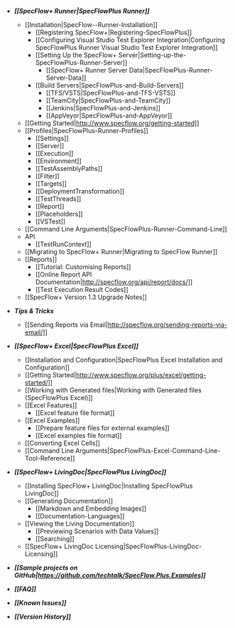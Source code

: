 * ***[[SpecFlow+ Runner|SpecFlowPlus Runner]]***
    * [[Installation|SpecFlow--Runner-Installation]]
        * [[Registering SpecFlow+|Registering-SpecFlowPlus]]   
        * [[Configuring Visual Studio Test Explorer Integration|Configuring SpecFlowPlus Runner Visual Studio Test Explorer Integration]]
        * [[Setting Up the SpecFlow+ Server|Setting-up-the-SpecFlowPlus-Runner-Server]]
          * [[SpecFlow+ Runner Server Data|SpecFlowPlus-Runner-Server-Data]]
        * [[Build Servers|SpecFlowPlus-and-Build-Servers]]
          * [[TFS/VSTS|SpecFlowPlus-and-TFS-VSTS]]
          * [[TeamCity|SpecFlowPlus-and-TeamCity]]
          * [[Jenkins|SpecFlowPlus-and-Jenkins]]
          * [[AppVeyor|SpecFlowPlus-and-AppVeyor]]
    * [[Getting Started|http://www.specflow.org/getting-started]]
    * [[Profiles|SpecFlowPlus-Runner-Profiles]]
      * [[Settings]]
      * [[Server]]
      * [[Execution]]
      * [[Environment]]
      * [[TestAssemblyPaths]]
      * [[Filter]]
      * [[Targets]]
      * [[DeploymentTransformation]]
      * [[TestThreads]]
      * [[Report]]
      * [[Placeholders]]
      * [[VSTest]]
    * [[Command Line Arguments|SpecFlowPlus-Runner-Command-Line]]
    * API
      * [[TestRunContext]]
    * [[Migrating to SpecFlow+ Runner|Migrating to SpecFlow Runner]]
    * [[Reports]]
      * [[Tutorial: Customising Reports]]
      * [[Online Report API Documentation|http://specflow.org/api/report/docs/]]
      * [[Test Execution Result Codes]]
    * [[SpecFlow+ Version 1.3 Upgrade Notes]]  
* ***Tips & Tricks***
  * [[Sending Reports via Email|http://specflow.org/sending-reports-via-email/]]

* ***[[SpecFlow+ Excel|SpecFlowPlus Excel]]***
    * [[Installation and Configuration|SpecFlowPlus Excel Installation and Configuration]]
    * [[Getting Started|http://www.specflow.org/plus/excel/getting-started/]]
    * [[Working with Generated files|Working with Generated files (SpecFlowPlus Excel)]]
    * [[Excel Features]]
        * [[Excel feature file format]]
    * [[Excel Examples]]
        * [[Prepare feature files for external examples]]
        * [[Excel examples file format]]
    * [[Converting Excel Cells]]  
    * [[Command Line Arguments|SpecFlowPlus-Excel-Command-Line-Tool-Reference]]

* ***[[SpecFlow+ LivingDoc|SpecFlowPlus LivingDoc]]***
  * [[Installing SpecFlow+ LivingDoc|Installing SpecFlowPlus LivingDoc]]
  * [[Generating Documentation]]
    * [[Markdown and Embedding Images]]
    * [[Documentation-Languages]]
  * [[Viewing the Living Documentation]]  
    * [[Previewing Scenarios with Data Values]]
    * [[Searching]]
  * [[SpecFlow+ LivingDoc Licensing|SpecFlowPlus-LivingDoc-Licensing]]

* ***[[Sample projects on GitHub|https://github.com/techtalk/SpecFlow.Plus.Examples]]***
* ***[[FAQ]]***
* ***[[Known Issues]]***
* ***[[Version History]]***